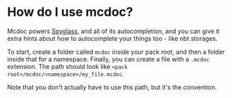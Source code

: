 # How do I use mcdoc?
Mcdoc powers [Spyglass](https://github.com/SpyglassMC/Spyglass), and all of its autocompletion,
and you can give it extra hints about how to autocomplete your things too - like nbt storages.

To start, create a folder called `mcdoc` inside your pack root, and then a folder inside that for a namespace.
Finally, you can create a file with a `.mcdoc` extension. The path should look like `<pack root>/mcdoc/<namespace>/my_file.mcdoc`.

Note that you don't actually have to use this path, but it's the convention.